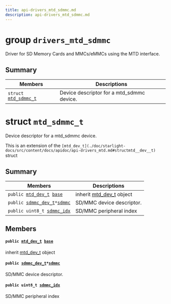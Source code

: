 ```yaml
---
title: api-drivers_mtd_sdmmc.md
description: api-drivers_mtd_sdmmc.md
---
```

# group `drivers_mtd_sdmmc` 

Driver for SD Memory Cards and MMCs/eMMCs using the MTD interface.

## Summary

 Members                        | Descriptions                                
--------------------------------|---------------------------------------------
`struct `[`mtd_sdmmc_t`](#structmtd__sdmmc__t) | Device descriptor for a mtd_sdmmc device.

# struct `mtd_sdmmc_t` 

Device descriptor for a mtd_sdmmc device.

This is an extension of the `[mtd_dev_t](./doc/starlight-docs/src/content/docs/apidoc/api-drivers_mtd.md#structmtd__dev__t)` struct

## Summary

 Members                        | Descriptions                                
--------------------------------|---------------------------------------------
`public `[`mtd_dev_t`](./doc/starlight-docs/src/content/docs/apidoc/api-drivers_mtd.md#structmtd__dev__t)` `[`base`](#structmtd__sdmmc__t_1a5618c99c788f1430a8bead86f989d9fb) | inherit [mtd_dev_t](./doc/starlight-docs/src/content/docs/apidoc/api-drivers_mtd.md#structmtd__dev__t) object
`public `[`sdmmc_dev_t`](./doc/starlight-docs/src/content/docs/apidoc/api-undefined.md#group__drivers__sdmmc_1ga4206719a0d914bba965b44c5e3aac18c)` * `[`sdmmc`](#structmtd__sdmmc__t_1a4480226d4754e01efc29cff49b92fb66) | SD/MMC device descriptor.
`public uint8_t `[`sdmmc_idx`](#structmtd__sdmmc__t_1a398c69c7db498bb1398ef9cfad3030a1) | SD/MMC peripheral index

## Members

#### `public `[`mtd_dev_t`](./doc/starlight-docs/src/content/docs/apidoc/api-drivers_mtd.md#structmtd__dev__t)` `[`base`](#structmtd__sdmmc__t_1a5618c99c788f1430a8bead86f989d9fb) 

inherit [mtd_dev_t](./doc/starlight-docs/src/content/docs/apidoc/api-drivers_mtd.md#structmtd__dev__t) object

#### `public `[`sdmmc_dev_t`](./doc/starlight-docs/src/content/docs/apidoc/api-undefined.md#group__drivers__sdmmc_1ga4206719a0d914bba965b44c5e3aac18c)` * `[`sdmmc`](#structmtd__sdmmc__t_1a4480226d4754e01efc29cff49b92fb66) 

SD/MMC device descriptor.

#### `public uint8_t `[`sdmmc_idx`](#structmtd__sdmmc__t_1a398c69c7db498bb1398ef9cfad3030a1) 

SD/MMC peripheral index

